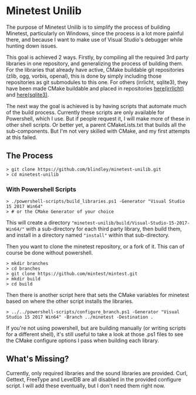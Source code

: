 # Minetest Unilib
The purpose of Minetest Unilib is to simplify the process of building Minetest, particularly on Windows, since the process is a lot more painful there, and because I want to make use of Visual Studio's debugger while hunting down issues.

This goal is achieved 2 ways. Firstly, by compiling all the required 3rd party libraries in one repository, and generalizing the process of building them. For the libraries that already have active, CMake buildable git repositories (zlib, ogg, vorbis, openal), this is done by simply including those repositories as git submodules to this one. For others (irrlicht, sqlite3), they have been made CMake buildable and placed in repositories [here(irrlicht)](https://github.com/blindley/irrlicht-cmake) and [here(sqlite3)](https://github.com/blindley/sqlite3-cmake).

The next way the goal is achieved is by having scripts that automate much of the build process. Currently these scripts are only available for Powershell, which I use. But if people request it, I will make more of these in other shell scripts. Or better yet, a parent CMakeLists.txt that builds all the sub-components. But I'm not very skilled with CMake, and my first attempts at this failed.

## The Process

```
> git clone https://github.com/blindley/minetest-unilib.git
> cd minetest-unilib
```

### With Powershell Scripts
```
> ./powershell-scripts/build_libraries.ps1 -Generator "Visual Studio 15 2017 Win64"
> # or the CMake Generator of your choice
```

This will create a directory `"minetest-unilib/build/Visual-Studio-15-2017-Win64/"` with a sub-directory for each third party library, then build them, and install in a directory named `"install"` within that sub-directory.

Then you want to clone the minetest repository, or a fork of it. This can of course be done without powershell.

```
> mkdir branches
> cd branches
> git clone https://github.com/mintest/mintest.git
> mkdir build
> cd build
```

Then there is another script here that sets the CMake variables for minetest based on where the other script installs the libraries.

```
> ../../powershell-scripts/configure_branch.ps1 -Generator "Visual Studio 15 2017 Win64" -Branch ../minetest -Destination .
```

If you're not using powershell, but are building manually (or writing scripts for a different shell), it's still useful to take a look at those .ps1 files to see the CMake configure options I pass when building each library.

## What's Missing?

Currently, only required libraries and the sound libraries are provided. Curl, Gettext, FreeType and LevelDB are all disabled in the provided configure script. I will add these eventually, but I don't need them right now.